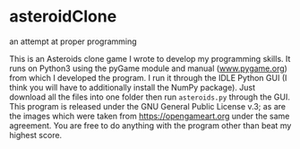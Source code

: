# asteroidClone
an attempt at proper programming

This is an Asteroids clone game I wrote to develop my programming skills. It runs on Python3 using the pyGame module and manual (www.pygame.org) from which I developed the program. I run it through the IDLE Python GUI (I think you will have to additionally install the NumPy package). Just download all the files into one folder then run `asteroids.py` through the GUI. This program is released under the GNU General Public License v.3; as are the images which were taken from https://opengameart.org under the same agreement. You are free to do anything with the program other than beat my highest score.

